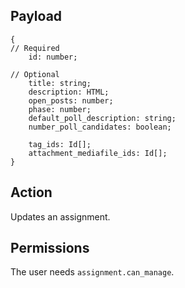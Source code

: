 ## Payload
```
{
// Required
    id: number;

// Optional
    title: string;
    description: HTML;
    open_posts: number;
    phase: number;
    default_poll_description: string;
    number_poll_candidates: boolean;

    tag_ids: Id[];
    attachment_mediafile_ids: Id[];
}
```

## Action
Updates an assignment.

## Permissions
The user needs `assignment.can_manage`.
